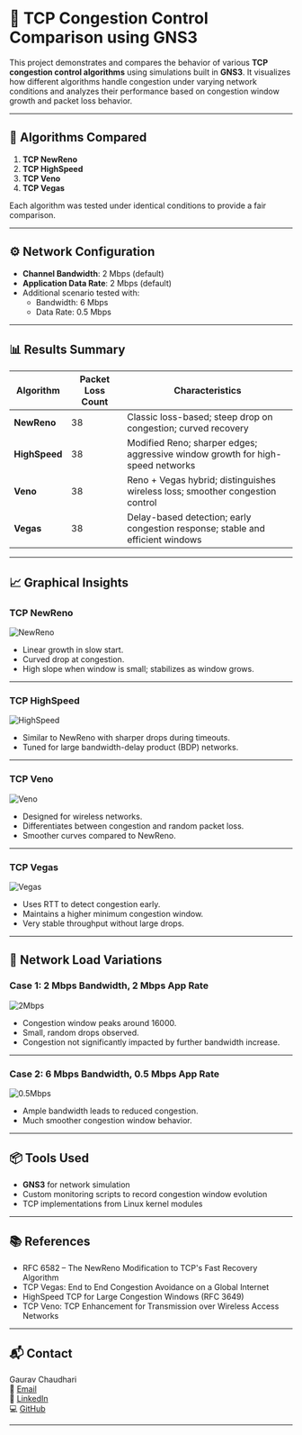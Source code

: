 # 🚦 TCP Congestion Control Comparison using GNS3

This project demonstrates and compares the behavior of various **TCP congestion control algorithms** using simulations built in **GNS3**. It visualizes how different algorithms handle congestion under varying network conditions and analyzes their performance based on congestion window growth and packet loss behavior.

---

## 📌 Algorithms Compared

1. **TCP NewReno**
2. **TCP HighSpeed**
3. **TCP Veno**
4. **TCP Vegas**

Each algorithm was tested under identical conditions to provide a fair comparison.

---

## ⚙️ Network Configuration

- **Channel Bandwidth**: 2 Mbps (default)
- **Application Data Rate**: 2 Mbps (default)
- Additional scenario tested with:
  - Bandwidth: 6 Mbps
  - Data Rate: 0.5 Mbps

---

## 📊 Results Summary

| Algorithm     | Packet Loss Count | Characteristics                                                                 |
|---------------|-------------------|----------------------------------------------------------------------------------|
| **NewReno**   | 38                | Classic loss-based; steep drop on congestion; curved recovery                   |
| **HighSpeed** | 38                | Modified Reno; sharper edges; aggressive window growth for high-speed networks  |
| **Veno**      | 38                | Reno + Vegas hybrid; distinguishes wireless loss; smoother congestion control   |
| **Vegas**     | 38                | Delay-based detection; early congestion response; stable and efficient windows  |

---

## 📈 Graphical Insights

### TCP NewReno  
![NewReno](https://user-images.githubusercontent.com/107786677/225347462-85ad0159-52fe-4277-8f58-cf4933ffe64b.png)

- Linear growth in slow start.
- Curved drop at congestion.
- High slope when window is small; stabilizes as window grows.

---

### TCP HighSpeed  
![HighSpeed](https://user-images.githubusercontent.com/107786677/225347736-f36257dd-6097-48e5-8cfa-ce0a303d6459.png)

- Similar to NewReno with sharper drops during timeouts.
- Tuned for large bandwidth-delay product (BDP) networks.

---

### TCP Veno  
![Veno](https://user-images.githubusercontent.com/107786677/225348017-813cd9ba-a607-4780-a363-cc87c7268025.png)

- Designed for wireless networks.
- Differentiates between congestion and random packet loss.
- Smoother curves compared to NewReno.

---

### TCP Vegas  
![Vegas](https://user-images.githubusercontent.com/107786677/225348630-3bbc555a-2999-47c8-8aa2-39fd651ea273.png)

- Uses RTT to detect congestion early.
- Maintains a higher minimum congestion window.
- Very stable throughput without large drops.

---

## 🔁 Network Load Variations

### Case 1: 2 Mbps Bandwidth, 2 Mbps App Rate  
![2Mbps](https://user-images.githubusercontent.com/107786677/225348856-35ea8768-9bcd-4577-8308-bbce4de005ae.png)

- Congestion window peaks around 16000.
- Small, random drops observed.
- Congestion not significantly impacted by further bandwidth increase.

---

### Case 2: 6 Mbps Bandwidth, 0.5 Mbps App Rate  
![0.5Mbps](https://user-images.githubusercontent.com/107786677/225349077-9c2bbb46-f7f2-4e06-954a-2e16210d0204.png)

- Ample bandwidth leads to reduced congestion.
- Much smoother congestion window behavior.

---

## 📦 Tools Used

- **GNS3** for network simulation
- Custom monitoring scripts to record congestion window evolution
- TCP implementations from Linux kernel modules

---

## 📚 References

- RFC 6582 – The NewReno Modification to TCP's Fast Recovery Algorithm
- TCP Vegas: End to End Congestion Avoidance on a Global Internet
- HighSpeed TCP for Large Congestion Windows (RFC 3649)
- TCP Veno: TCP Enhancement for Transmission over Wireless Access Networks

---

## 📬 Contact

Gaurav Chaudhari  
📧 [Email](mailto:gauraviitmcse@gmail.com)  
🔗 [LinkedIn](https://www.linkedin.com/in/gauravbyte)  
💻 [GitHub](https://github.com/gauravbyte)

---


